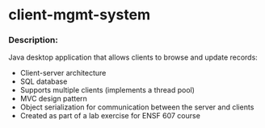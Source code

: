 # client-mgmt-system

### Description:

Java desktop application that allows clients to browse and update records:

* Client-server architecture
* SQL database
* Supports multiple clients (implements a thread pool)
* MVC design pattern
* Object serialization for communication between the server and clients
* Created as part of a lab exercise for ENSF 607 course
